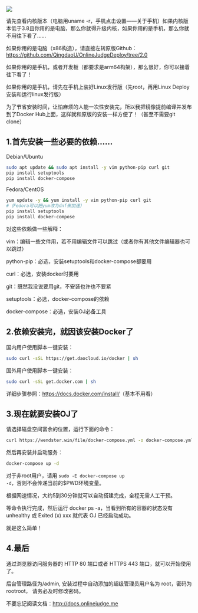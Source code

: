 ![](https://cdn.jsdelivr.net/gh/wenxuanjun/CDN@master/images/blog/7/1.jpg)

请先查看内核版本（电脑用uname -r，手机点击设置——关于手机）如果内核版本低于3.8且你用的是电脑，那么你就得升级内核，如果你用的是手机，那么你就不用往下看了……

如果你用的是电脑（x86构造），请直接左转原版Github：<https://github.com/QingdaoU/OnlineJudgeDeploy/tree/2.0>

如果你用的是手机，或者开发板（都要求是arm64构架），那么很好，你可以接着往下看了！

如果你用的是手机，请先在手机上装好Linux发行版（先root，再用Linux Deploy安装和运行linux发行版）

为了节省安装时间，让怕麻烦的人能一次性安装完，所以我把镜像提前编译并发布到了Docker Hub上面，这样就和原版的安装一样方便了！（甚至不需要git clone）

## 1.首先安装一些必要的依赖……

Debian/Ubuntu

```bash
sudo apt update && sudo apt install -y vim python-pip curl git
pip install setuptools
pip install docker-compose
```

Fedora/CentOS

```bash
yum update -y && yum install -y vim python-pip curl git
#（Fedora可以把yum改为dnf来加速）
pip install setuptools
pip install docker-compose
```

对这些依赖做一些解释：

vim：编辑一些文件用，若不用编辑文件可以跳过（或者你有其他文件编辑器也可以跳过）

python-pip：必选，安装setuptools和docker-compose都要用

curl：必选，安装docker时要用

git：既然我没说要用git，不安装也许也不要紧

setuptools：必选，docker-compose的依赖

docker-compose：必选，安装OJ必备工具

## 2.依赖安装完，就因该安装Docker了

国内用户使用脚本一键安装：

```bash
sudo curl -sSL https://get.daocloud.io/docker | sh
```

国外用户使用脚本一键安装：

```bash
sudo curl -sSL get.docker.com | sh
```

详细步骤参照：<https://docs.docker.com/install/>（基本不用看）

## 3.现在就要安装OJ了

请选择磁盘空间富余的位置，运行下面的命令：

```bash
curl https://wendster.win/file/docker-compose.yml -o docker-compose.yml
```

然后再安装并启动服务：

```bash
docker-compose up -d
```

对于非root用户，请用 <code>sudo -E docker-compose up -d</code>，否则不会传递当前的$PWD环境变量。

根据网速情况，大约5到30分钟就可以自动搭建完成，全程无需人工干预。

等命令执行完成，然后运行 docker ps -a，当看到所有的容器的状态没有 unhealthy 或 Exited (x) xxx 就代表 OJ 已经启动成功。

就是这么简单！

## 4.最后

通过浏览器访问服务器的 HTTP 80 端口或者 HTTPS 443 端口，就可以开始使用了。

后台管理路径为/admin, 安装过程中自动添加的超级管理员用户名为 root，密码为 rootroot， 请务必及时修改密码。

不要忘记阅读文档：<http://docs.onlinejudge.me> 

